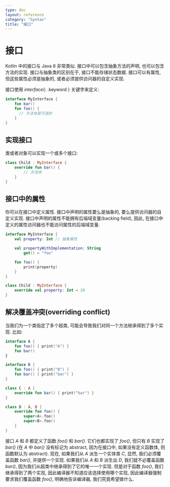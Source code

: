 ```yaml
---
type: doc
layout: reference
category: "Syntax"
title: "接口"
---
```


# 接口

Kotlin 中的接口与 Java 8 非常类似. 接口中可以包含抽象方法的声明, 也可以包含方法的实现. 接口与抽象类的区别在于, 接口不能存储状态数据. 接口可以有属性, 但这些属性必须是抽象的, 或者必须提供访问器的自定义实现.

接口使用 *interface*{: .keyword } 关键字来定义:

``` kotlin
interface MyInterface {
    fun bar()
    fun foo() {
      // 方法体是可选的
    }
}
```

## 实现接口

类或者对象可以实现一个或多个接口:

``` kotlin
class Child : MyInterface {
    override fun bar() {
        // 方法体
    }
}
```

## 接口中的属性

你可以在接口中定义属性. 接口中声明的属性要么是抽象的, 要么提供访问器的自定义实现. 接口中声明的属性不能拥有后端域变量(backing field), 因此, 在接口中定义的属性访问器也不能访问属性的后端域变量.

``` kotlin
interface MyInterface {
    val property: Int // 抽象属性

    val propertyWithImplementation: String
        get() = "foo"

    fun foo() {
        print(property)
    }
}

class Child : MyInterface {
    override val property: Int = 29
}
```

## 解决覆盖冲突(overriding conflict)

当我们为一个类指定了多个超类, 可能会导致我们对同一个方法继承得到了多个实现. 比如:

``` kotlin
interface A {
    fun foo() { print("A") }
    fun bar()
}

interface B {
    fun foo() { print("B") }
    fun bar() { print("bar") }
}

class C : A {
    override fun bar() { print("bar") }
}

class D : A, B {
    override fun foo() {
        super<A>.foo()
        super<B>.foo()
    }
}
```

接口 *A* 和 *B* 都定义了函数 *foo()* 和 *bar()*. 它们也都实现了 *foo()*, 但只有 *B* 实现了 *bar()* (在 *A* 中 *bar()* 没有标记为 abstract, 因为在接口中, 如果没有定义函数体, 则函数默认为 abstract). 现在, 如果我们从 *A* 派生一个实体类 *C*, 显然, 我们必须覆盖函数 *bar()*, 并提供一个实现. 如果我们从 *A* 和 *B* 派生出 *D*, 我们就不必覆盖函数 *bar()*, 因为我们从超类中继承得到了它的唯一一个实现. 但是对于函数 *foo()*, 我们继承得到了两个实现, 因此编译器不知道应该选择使用哪个实现, 因此编译器强制要求我们覆盖函数 *foo()*, 明确地告诉编译器, 我们究竟希望做什么.